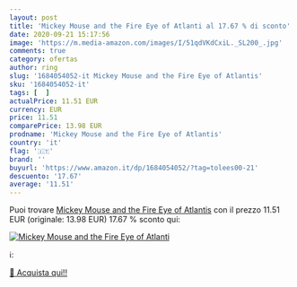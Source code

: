 ```yaml
---
layout: post
title: 'Mickey Mouse and the Fire Eye of Atlanti al 17.67 % di sconto'
date: 2020-09-21 15:17:56
image: 'https://m.media-amazon.com/images/I/51qdVKdCxiL._SL200_.jpg'
comments: true
category: ofertas
author: ring
slug: '1684054052-it Mickey Mouse and the Fire Eye of Atlantis'
sku: '1684054052-it'
tags: [  ]
actualPrice: 11.51 EUR
currency: EUR
price: 11.51
comparePrice: 13.98 EUR
prodname: 'Mickey Mouse and the Fire Eye of Atlantis'
country: 'it'
flag: '🇮🇹'
brand: ''
buyurl: 'https://www.amazon.it/dp/1684054052/?tag=tolees00-21'
descuento: '17.67'
average: '11.51'
---
```


Puoi trovare [Mickey Mouse and the Fire Eye of Atlantis](https://www.amazon.it/dp/1684054052/?tag=tolees00-21) con il prezzo 11.51 EUR (originale: 13.98 EUR) 17.67 % sconto qui:

[![Mickey Mouse and the Fire Eye of Atlanti](https://m.media-amazon.com/images/I/51qdVKdCxiL._SL200_.jpg)](https://www.amazon.it/dp/1684054052/?tag=tolees00-21)

ℹ️:


[🛒 Acquista qui!!](https://www.amazon.it/dp/1684054052/?tag=tolees00-21)
